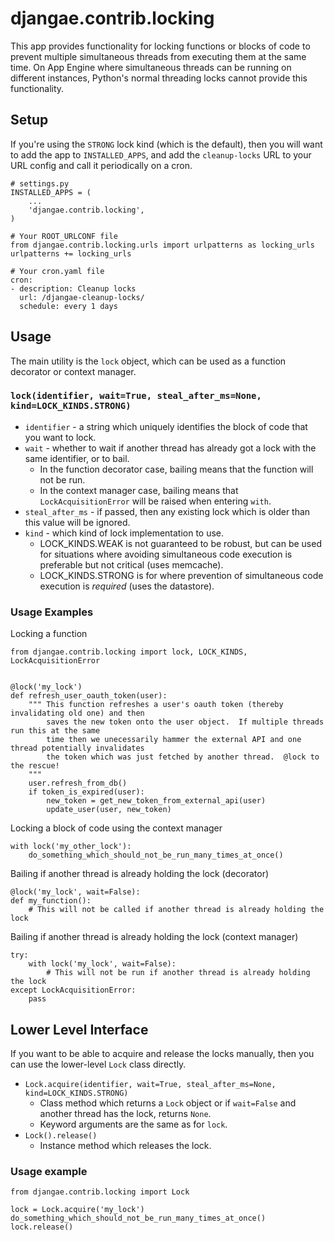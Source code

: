 # djangae.contrib.locking

This app provides functionality for locking functions or blocks of code to prevent multiple
simultaneous threads from executing them at the same time.  On App Engine where simultaneous
threads can be running on different instances, Python's normal threading locks cannot provide
this functionality.

## Setup

If you're using the `STRONG` lock kind (which is the default), then you will want to add the
app to `INSTALLED_APPS`, and add the `cleanup-locks` URL to your URL config and call it
periodically on a cron.

```
# settings.py
INSTALLED_APPS = (
    ...
    'djangae.contrib.locking',
)

# Your ROOT_URLCONF file
from djangae.contrib.locking.urls import urlpatterns as locking_urls
urlpatterns += locking_urls

# Your cron.yaml file
cron:
- description: Cleanup locks
  url: /djangae-cleanup-locks/
  schedule: every 1 days
```


## Usage

The main utility is the `lock` object, which can be used as a function decorator or context manager.

### `lock(identifier, wait=True, steal_after_ms=None, kind=LOCK_KINDS.STRONG)`

* `identifier` - a string which uniquely identifies the block of code that you want to lock.
* `wait` - whether to wait if another thread has already got a lock with the same identifier, or to bail.
    - In the function decorator case, bailing means that the function will not be run.
    - In the context manager case, bailing means that `LockAcquisitionError` will be raised when
    entering `with`.
* `steal_after_ms` - if passed, then any existing lock which is older than this value will be ignored.
* `kind` - which kind of lock implementation to use.
    - LOCK_KINDS.WEAK is not guaranteed to be robust, but can be used for situations where avoiding
      simultaneous code execution is preferable but not critical (uses memcache).
    - LOCK_KINDS.STRONG is for where prevention of simultaneous code execution is *required* (uses the datastore).


### Usage Examples

Locking a function

```
from djangae.contrib.locking import lock, LOCK_KINDS, LockAcquisitionError


@lock('my_lock')
def refresh_user_oauth_token(user):
    """ This function refreshes a user's oauth token (thereby invalidating old one) and then
        saves the new token onto the user object.  If multiple threads run this at the same
        time then we unecessarily hammer the external API and one thread potentially invalidates
        the token which was just fetched by another thread.  @lock to the rescue!
    """
    user.refresh_from_db()
    if token_is_expired(user):
	    new_token = get_new_token_from_external_api(user)
	    update_user(user, new_token)
```

Locking a block of code using the context manager

```
with lock('my_other_lock'):
    do_something_which_should_not_be_run_many_times_at_once()
```

Bailing if another thread is already holding the lock (decorator)

```
@lock('my_lock', wait=False):
def my_function():
    # This will not be called if another thread is already holding the lock
```

Bailing if another thread is already holding the lock (context manager)

```
try:
    with lock('my_lock', wait=False):
        # This will not be run if another thread is already holding the lock
except LockAcquisitionError:
    pass
```

## Lower Level Interface

If you want to be able to acquire and release the locks manually, then you can use the lower-level
`Lock` class directly.

* `Lock.acquire(identifier, wait=True, steal_after_ms=None, kind=LOCK_KINDS.STRONG)`
    - Class method which returns a `Lock` object or if `wait=False` and another thread has the
      lock, returns `None`.
    - Keyword arguments are the same as for `lock`.
* `Lock().release()`
    - Instance method which releases the lock.


### Usage example

```
from djangae.contrib.locking import Lock

lock = Lock.acquire('my_lock')
do_something_which_should_not_be_run_many_times_at_once()
lock.release()
```
